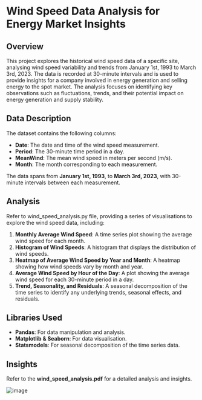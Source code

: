 # Wind Speed Data Analysis for Energy Market Insights

## Overview

This project explores the historical wind speed data of a specific site, analysing wind speed variability and trends from January 1st, 1993 to March 3rd, 2023. The data is recorded at 30-minute intervals and is used to provide insights for a company involved in energy generation and selling energy to the spot market. The analysis focuses on identifying key observations such as fluctuations, trends, and their potential impact on energy generation and supply stability.

## Data Description

The dataset contains the following columns:

- **Date**: The date and time of the wind speed measurement.
- **Period**: The 30-minute time period in a day.
- **MeanWind**: The mean wind speed in meters per second (m/s).
- **Month**: The month corresponding to each measurement.

The data spans from **January 1st, 1993**, to **March 3rd, 2023**, with 30-minute intervals between each measurement.

## Analysis

Refer to wind_speed_analysis.py file, providing a series of visualisations to explore the wind speed data, including:

1. **Monthly Average Wind Speed**: A time series plot showing the average wind speed for each month.
2. **Histogram of Wind Speeds**: A histogram that displays the distribution of wind speeds.
3. **Heatmap of Average Wind Speed by Year and Month**: A heatmap showing how wind speeds vary by month and year.
4. **Average Wind Speed by Hour of the Day**: A plot showing the average wind speed for each 30-minute period in a day.
5. **Trend, Seasonality, and Residuals**: A seasonal decomposition of the time series to identify any underlying trends, seasonal effects, and residuals.

## Libraries Used

- **Pandas**: For data manipulation and analysis.
- **Matplotlib & Seaborn**: For data visualisation.
- **Statsmodels**: For seasonal decomposition of the time series data.

## Insights

Refer to the **wind_speed_analysis.pdf** for a detailed analysis and insights. 

![image](https://github.com/user-attachments/assets/fdc3629a-cc32-4cc2-8d9c-6f87b4e082f6)
